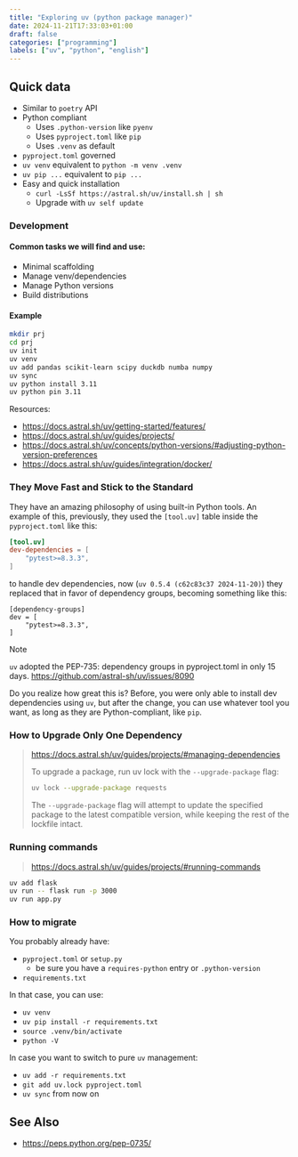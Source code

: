 ```yaml
---
title: "Exploring uv (python package manager)"
date: 2024-11-21T17:33:03+01:00
draft: false
categories: ["programming"]
labels: ["uv", "python", "english"]
---
```



## Quick data

- Similar to `poetry` API
- Python compliant
  - Uses `.python-version` like `pyenv`
  - Uses `pyproject.toml` like `pip`
  - Uses `.venv` as default
- `pyproject.toml` governed
- `uv venv` equivalent to `python -m venv .venv`
- `uv pip ...` equivalent to `pip ...`
- Easy and quick installation
  - `curl -LsSf https://astral.sh/uv/install.sh | sh`
  - Upgrade with `uv self update`

### Development

#### Common tasks we will find and use:

- Minimal scaffolding
- Manage venv/dependencies
- Manage Python versions
- Build distributions


#### Example

```bash
mkdir prj
cd prj
uv init
uv venv
uv add pandas scikit-learn scipy duckdb numba numpy
uv sync
uv python install 3.11
uv python pin 3.11
```

Resources:

- https://docs.astral.sh/uv/getting-started/features/
- https://docs.astral.sh/uv/guides/projects/
- https://docs.astral.sh/uv/concepts/python-versions/#adjusting-python-version-preferences
- https://docs.astral.sh/uv/guides/integration/docker/

### They Move Fast and Stick to the Standard

They have an amazing philosophy of using built-in Python tools. An example of
this, previously, they used the `[tool.uv]` table inside the `pyproject.toml`
like this:

```toml
[tool.uv]
dev-dependencies = [
    "pytest>=8.3.3",
]
```

to handle dev dependencies, now (`uv 0.5.4 (c62c83c37 2024-11-20)`) they
replaced that in favor of dependency groups, becoming something like this:

```
[dependency-groups]
dev = [
    "pytest>=8.3.3",
]
```

> [!NOTE]
> `uv` adopted the PEP-735: dependency groups in pyproject.toml in only 15 days.
> https://github.com/astral-sh/uv/issues/8090

Do you realize how great this is? Before, you were only able to install dev
dependencies using `uv`, but after the change, you can use whatever tool you
want, as long as they are Python-compliant, like `pip`.

### How to Upgrade Only One Dependency

> https://docs.astral.sh/uv/guides/projects/#managing-dependencies
>
> To upgrade a package, run uv lock with the `--upgrade-package` flag:
>
> ```bash
> uv lock --upgrade-package requests
> ```
>
> The `--upgrade-package` flag will attempt to update the specified package to
> the latest compatible version, while keeping the rest of the lockfile intact.


### Running commands


> https://docs.astral.sh/uv/guides/projects/#running-commands

```bash
uv add flask
uv run -- flask run -p 3000
uv run app.py
```

### How to migrate

You probably already have:

- `pyproject.toml` or `setup.py`
  - be sure you have a `requires-python` entry or `.python-version`
- `requirements.txt`

In that case, you can use:

- `uv venv`
- `uv pip install -r requirements.txt`
- `source .venv/bin/activate`
- `python -V`

In case you want to switch to pure `uv` management:

- `uv add -r requirements.txt`
- `git add uv.lock pyproject.toml`
- `uv sync` from now on


## See Also

- https://peps.python.org/pep-0735/

